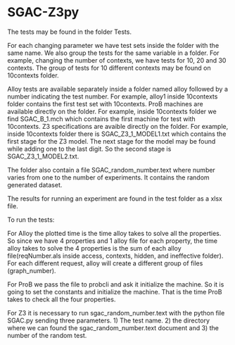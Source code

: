 # SGAC-Z3py

The tests may be found in the folder Tests.

For each changing parameter we have test sets inside the folder with the same name. We also group the tests for the same variable in a folder. 
For example, changing the number of contexts, we have tests for 10, 20 and 30 contexts. The group of tests for 10 different contexts may be found on 10contexts folder.

Alloy tests are available separately inside a folder named alloy followed by a number indicating the test number. For example, alloy1 inside 10contexts folder contains the first test set with 10contexts. 
ProB machines are available directly on the folder. For example, inside 10contexts folder we find SGAC_B_1.mch which contains the first machine for test with 10contexts.
Z3 specifications are avaible directly on the folder. For example, inside 10contexts folder there is SGAC_Z3_1_MODEL1.txt which contains the first stage for the Z3 model. The next stage for the model may be found while adding one to the last digit. So the second stage is SGAC_Z3_1_MODEL2.txt.

The folder also contain a file SGAC_random_number.text where number varies from one to the number of experiments. It contains the random generated dataset.

The results for running an experiment are found in the test folder as a xlsx file.

To run the tests:

For Alloy the plotted time is the time alloy takes to solve all the properties. So since we have 4 properties and 1 alloy file for each property, the time alloy takes to solve the 4 properties is the sum of each alloy file(reqNumber.als inside access, contexts, hidden, and ineffective folder). For each different request, alloy will create a different group of files (graph_number).

For ProB we pass the file to probcli and ask it initialize the machine. So it is going to set the constants and initialize the machine. That is the time ProB takes to check all the four properties.

For Z3 it is necessary to run sgac_random_number.text with the python file SGAC.py sending three parameters. 1) The test name. 2) the directory where we can found the sgac_random_number.text document and 3) the number of the random test.



